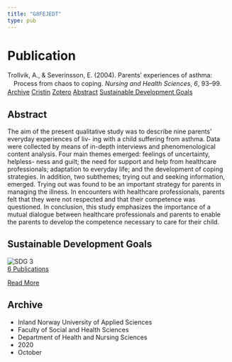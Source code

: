 ```yaml
---
title: "G8FEJEDT"
type: pub
---
```

<h1>Publication</h1>
<article id="csl-bib-container-G8FEJEDT" class="csl-bib-container">
  <div class="csl-bib-body" style="line-height: 1.35; padding-left: 1em; text-indent:-1em;">
  <div class="csl-entry">Trollvik, A., &amp; Severinsson, E. (2004). Parents&#x2019; experiences of asthma: Process from chaos to coping. <i>Nursing and Health Sciences</i>, <i>6</i>, 93&#x2013;99.</div>
</div>
  <div class="csl-bib-buttons">
    <a href="#taxonomy-article-G8FEJEDT" class="csl-bib-button">Archive</a>
    <a href="https://app.cristin.no/results/show.jsf?id=1842221" alt="Cristin URL" class="csl-bib-button">Cristin</a>
    <a href="http://zotero.org/groups/5402882/items/G8FEJEDT" alt="Zotero URL" class="csl-bib-button">Zotero</a>
    <a href="#abstract-article-G8FEJEDT" class="csl-bib-button">Abstract</a>
    <a href="#sdg-article-G8FEJEDT" class="csl-bib-button">Sustainable Development Goals</a>
  </div>
  <div id="csl-bib-meta-container-G8FEJEDT"></div>
</article>
<div id="csl-bib-meta-G8FEJEDT" class="csl-bib-meta">
  <article id="abstract-article-G8FEJEDT" class="abstract-article">
    <h1>Abstract</h1>
    The aim of the present qualitative study was to describe nine parents’ everyday experiences of liv- ing with a child suffering from asthma. Data were collected by means of in-depth interviews and phenomenological content analysis. Four main themes emerged: feelings of uncertainty, helpless- ness and guilt; the need for support and help from healthcare professionals; adaptation to everyday life; and the development of coping strategies. In addition, two subthemes; trying out and seeking information, emerged. Trying out was found to be an important strategy for parents in managing the illness. In encounters with healthcare professionals, parents felt that they were not respected and that their competence was questioned. In conclusion, this study emphasizes the importance of a mutual dialogue between healthcare professionals and parents to enable the parents to develop the competence necessary to care for their child.
  </article>
  <article id="sdg-article-G8FEJEDT" class="sdg-article">
    <h1>Sustainable Development Goals</h1>
    <div class="sdg-container"><div id="sdg3" class="sdg"> <img src="{{< params subfolder >}}images/sdg/sdg03_en.png" class="image" alt="SDG 3"> <div class="sdg-overlay"> <a href="{{< params subfolder >}}en/archive/?sdg=3#archive" class="sdg-publication-count"><span>6</span> Publications</a> <p><a href="https://sdgs.un.org/goals/goal3" class="sdg-read-more">Read More</a></p> </div> </div></div>
  </article>
  <article id="taxonomy-article-G8FEJEDT" class="taxonomy-article">
    <h1>Archive</h1>
    <ul>
      <li>Inland Norway University of Applied Sciences</li>
      <li>Faculty of Social and Health Sciences</li>
      <li>Department of Health and Nursing Sciences</li>
      <li>2020</li>
      <li>October</li>
    </ul>
  </article>
</div>
